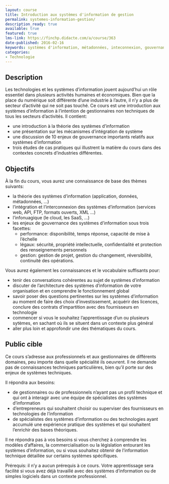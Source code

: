 ```yaml
---
layout: course
title: Introduction aux systèmes d'information de gestion
permalink: systemes-information-gestion/
description_ready: true
available: true
featured: true
lms-link: https://finchp.didacte.com/a/course/363
date-published: 2016-02-16
keywords: systèmes d'information, métadonnées, inteconnexion, gouvernance, informatique, TI
categories:
- Technologie
---
```

## Description
Les technologies et les systèmes d’information jouent aujourd’hui un rôle essentiel dans plusieurs activités humaines et économiques. Bien que la place du numérique soit différente d’une industrie à l’autre, il n’y a plus de secteur d’activité qui ne soit pas touché. Ce cours est une introduction aux systèmes d’information à l’intention de gestionnaires non techniques de tous les secteurs d’activités. Il contient:

* une introduction à la théorie des systèmes d’information
* une présentation sur les mécanismes d’intégration de système
* une discussion de 10 enjeux de gouvernance importants relatifs aux systèmes d’information
* trois études de cas pratiques qui illustrent la matière du cours dans des contextes concrets d’industries différentes.

## Objectifs
À la fin du cours, vous aurez une connaissance de base des thèmes suivants:

* la théorie des systèmes d’information (application, données, métadonnées, ...)
* l’intégration et l’interconnexion des systèmes d’information (services web, API, FTP, formats ouverts, XML …)
* l’infonuagique (le cloud, les SaaS, …)
* les enjeux de gouvernance des systèmes d’information sous trois facettes:
  * performance: disponibilité, temps réponse, capacité de mise à l’échelle
  * légaux: sécurité, propriété intellectuelle, confidentialité et protection des renseignements personnels
  * gestion: gestion de projet, gestion du changement, réversibilité, continuité des opérations.

Vous aurez également les connaissances et le vocabulaire suffisants pour:

* tenir des conversations cohérentes au sujet de systèmes d’information
* discuter de l’architecture des systèmes d’information de votre organisation et en comprendre le fonctionnement global
* savoir poser des questions pertinentes sur les systèmes d’information au moment de faire des choix d’investissement, acquérir des licences, conclure des contrats d’impartition avec des fournisseurs en technologie
* commencer si vous le souhaitez l’apprentissage d’un ou plusieurs sytèmes, en sachant où ils se situent dans un contexte plus général
* aller plus loin et approfondir une des thématiques du cours.


## Public cible
Ce cours s’adresse aux professionnels et aux gestionnaires de différents domaines, peu importe dans quelle spécialité ils oeuvrent. Il ne demande pas de connaissances techniques particulières, bien qu’il porte sur des enjeux de systèmes techniques.

Il répondra aux besoins:

* de gestionnaires ou de professionnels n’ayant pas un profil technique et qui ont à interagir avec une équipe de spécialistes des systèmes d’information
* d’entrepreneurs qui souhaitent choisir ou superviser des fournisseurs en technologies de l’information
* de spécialistes des systèmes d’information ou des technologies ayant accumulé une expérience pratique des systèmes et qui souhaitent l’enrichir des bases théoriques.

Il ne répondra pas à vos besoins si vous cherchez à comprendre les modèles d’affaires, la commercialisation ou la législation entourant les systèmes d’information, ou si vous souhaitez obtenir de l’information technique détaillée sur certains systèmes spécifiques.

Prérequis: il n’y a aucun prérequis à ce cours. Votre apprentissage sera facilité si vous avez déjà travaillé avec des systèmes d’information ou de simples logiciels dans un contexte professionnel.
